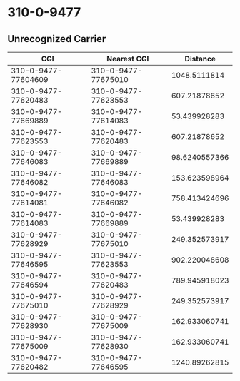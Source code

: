# 310-0-9477
## Unrecognized Carrier


| CGI | Nearest CGI | Distance |
|-----|-------------|----------|
| 310-0-9477-77604609 | 310-0-9477-77675010 | 1048.5111814 |
| 310-0-9477-77620483 | 310-0-9477-77623553 | 607.21878652 |
| 310-0-9477-77669889 | 310-0-9477-77614083 | 53.439928283 |
| 310-0-9477-77623553 | 310-0-9477-77620483 | 607.21878652 |
| 310-0-9477-77646083 | 310-0-9477-77669889 | 98.6240557366 |
| 310-0-9477-77646082 | 310-0-9477-77646083 | 153.623598964 |
| 310-0-9477-77614081 | 310-0-9477-77646082 | 758.413424696 |
| 310-0-9477-77614083 | 310-0-9477-77669889 | 53.439928283 |
| 310-0-9477-77628929 | 310-0-9477-77675010 | 249.352573917 |
| 310-0-9477-77646595 | 310-0-9477-77623553 | 902.220048608 |
| 310-0-9477-77646594 | 310-0-9477-77620483 | 789.945918023 |
| 310-0-9477-77675010 | 310-0-9477-77628929 | 249.352573917 |
| 310-0-9477-77628930 | 310-0-9477-77675009 | 162.933060741 |
| 310-0-9477-77675009 | 310-0-9477-77628930 | 162.933060741 |
| 310-0-9477-77620482 | 310-0-9477-77646595 | 1240.89262815 |
